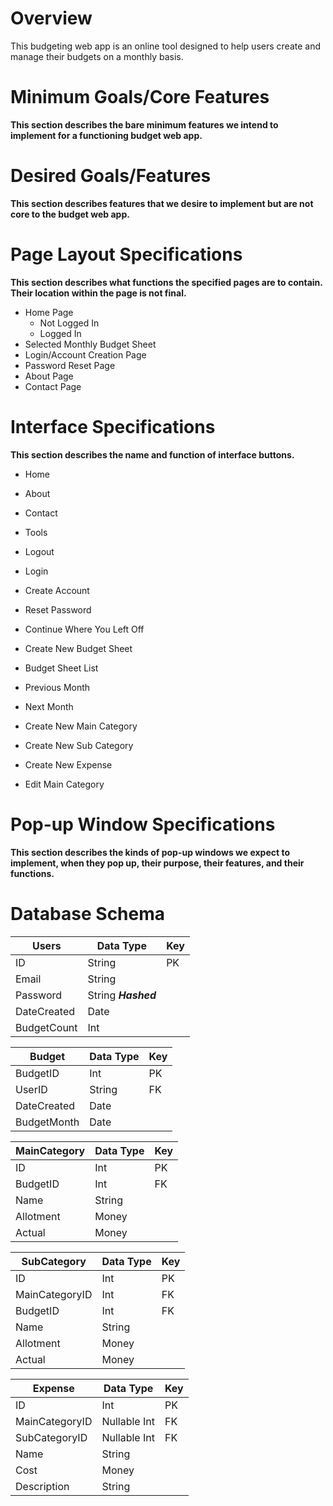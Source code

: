 # Overview
This budgeting web app is an online tool designed to help users create and manage their budgets on a monthly basis.

# Minimum Goals/Core Features
**This section describes the bare minimum features we intend to implement for a functioning budget web app.**

# Desired Goals/Features
**This section describes features that we desire to implement but are not core to the budget web app.**

# Page Layout Specifications
**This section describes what functions the specified pages are to contain. Their location within the page is not final.**

* Home Page
  * Not Logged In
  * Logged In
* Selected Monthly Budget Sheet
* Login/Account Creation Page
* Password Reset Page
* About Page
* Contact Page

# Interface Specifications
**This section describes the name and function of interface buttons.**

* Home
* About
* Contact
* Tools

* Logout
* Login
* Create Account
* Reset Password

* Continue Where You Left Off
* Create New Budget Sheet
* Budget Sheet List

* Previous Month
* Next Month
* Create New Main Category
* Create New Sub Category
* Create New Expense
* Edit Main Category

# Pop-up Window Specifications
**This section describes the kinds of pop-up windows we expect to implement, when they pop up, their purpose, their features, and their functions.**

# Database Schema
| Users          | Data Type | Key |       
| -------------- | --------- | --- |
| ID | String | PK |
| Email | String | |
| Password | String **_Hashed_** | |
| DateCreated | Date | | 
| BudgetCount | Int | |

| Budget         | Data Type | Key |
| -------------- | --------- | --- |
| BudgetID | Int | PK |
| UserID | String | FK |
| DateCreated | Date | |
| BudgetMonth | Date | |

| MainCategory          | Data Type | Key |
| --------------------- | -------- | --- |
| ID | Int | PK | 
| BudgetID | Int | FK |
| Name | String | |
| Allotment | Money | |
| Actual | Money | |

| SubCategory          | Data Type | Key |
| -------------------- | --------- | --- |
| ID | Int | PK | 
| MainCategoryID | Int | FK |
| BudgetID | Int | FK
| Name | String | |
| Allotment | Money | |
| Actual | Money | |

| Expense          | Data Type | Key |
| ---------------- | --------- | --- |
| ID | Int | PK | 
| MainCategoryID | Nullable Int | FK |
| SubCategoryID | Nullable Int | FK |
| Name | String | |
| Cost | Money | |
| Description | String | |


